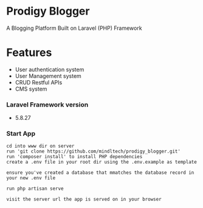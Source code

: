# Prodigy Blogger
A Blogging Platform Built on Laravel (PHP) Framework

# Features

  - User authentication system
  - User Management system
  - CRUD Restful APIs
  - CMS system
  
### Laravel Framework version
- 5.8.27

### Start App
   ```
   cd into www dir on server
   run 'git clone https://github.com/mindltech/prodigy_blogger.git'
   run 'composer install' to install PHP dependencies
   create a .env file in your root dir using the .env.example as template
   
   ensure you've created a database that mmatches the database record in your new .env file
   
   run php artisan serve
   
   visit the server url the app is served on in your browser
   ```
